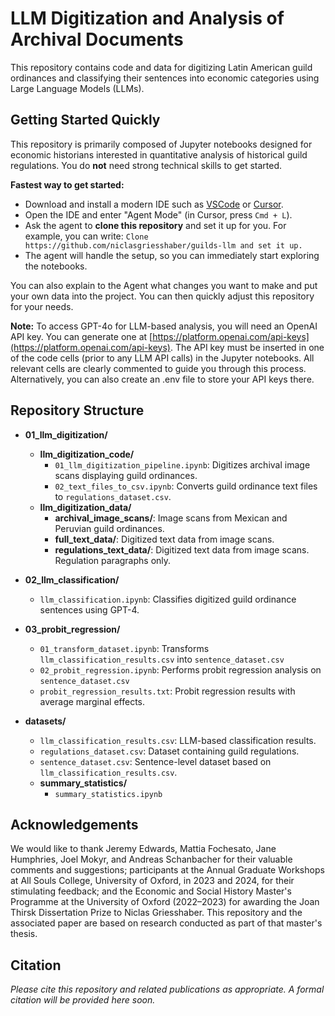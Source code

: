 # LLM Digitization and Analysis of Archival Documents

This repository contains code and data for digitizing Latin American guild ordinances and classifying their sentences into economic categories using Large Language Models (LLMs).

## Getting Started Quickly

This repository is primarily composed of Jupyter notebooks designed for economic historians interested in quantitative analysis of historical guild regulations. You do **not** need strong technical skills to get started.

**Fastest way to get started:**
- Download and install a modern IDE such as [VSCode](https://code.visualstudio.com) or [Cursor](https://cursor.com/en).
- Open the IDE and enter "Agent Mode" (in Cursor, press `Cmd + L`).
- Ask the agent to **clone this repository** and set it up for you. For example, you can write: `Clone https://github.com/niclasgriesshaber/guilds-llm and set it up.`
- The agent will handle the setup, so you can immediately start exploring the notebooks.

You can also explain to the Agent what changes you want to make and put your own data into the project. You can then quickly adjust this repository for your needs.

**Note:** To access GPT-4o for LLM-based analysis, you will need an OpenAI API key. You can generate one at [https://platform.openai.com/api-keys](https://platform.openai.com/api-keys). The API key must be inserted in one of the code cells (prior to any LLM API calls) in the Jupyter notebooks. All relevant cells are clearly commented to guide you through this process. Alternatively, you can also create an .env file to store your API keys there.

## Repository Structure

- **01_llm_digitization/**
  - **llm_digitization_code/**
    - `01_llm_digitization_pipeline.ipynb`: Digitizes archival image scans displaying guild ordinances.
    - `02_text_files_to_csv.ipynb`: Converts guild ordinance text files to `regulations_dataset.csv`.
  - **llm_digitization_data/**
    - **archival_image_scans/**: Image scans from Mexican and Peruvian guild ordinances.
    - **full_text_data/**: Digitized text data from image scans.
    - **regulations_text_data/**: Digitized text data from image scans. Regulation paragraphs only.

- **02_llm_classification/**
  - `llm_classification.ipynb`: Classifies digitized guild ordinance sentences using GPT-4.

- **03_probit_regression/**
  - `01_transform_dataset.ipynb`: Transforms `llm_classification_results.csv` into `sentence_dataset.csv`
  - `02_probit_regression.ipynb`: Performs probit regression analysis on `sentence_dataset.csv`
  - `probit_regression_results.txt`: Probit regression results with average marginal effects.

- **datasets/**
  - `llm_classification_results.csv`: LLM-based classification results.
  - `regulations_dataset.csv`: Dataset containing guild regulations.
  - `sentence_dataset.csv`: Sentence-level dataset based on `llm_classification_results.csv`.
  - **summary_statistics/**
    - `summary_statistics.ipynb`

## Acknowledgements

We would like to thank Jeremy Edwards, Mattia Fochesato, Jane Humphries, Joel Mokyr, and Andreas Schanbacher for their valuable comments and suggestions; participants at the Annual Graduate Workshops at All Souls College, University of Oxford, in 2023 and 2024, for their stimulating feedback; and the Economic and Social History Master's Programme at the University of Oxford (2022–2023) for awarding the Joan Thirsk Dissertation Prize to Niclas Griesshaber. This repository and the associated paper are based on research conducted as part of that master's thesis.

## Citation

*Please cite this repository and related publications as appropriate. A formal citation will be provided here soon.*